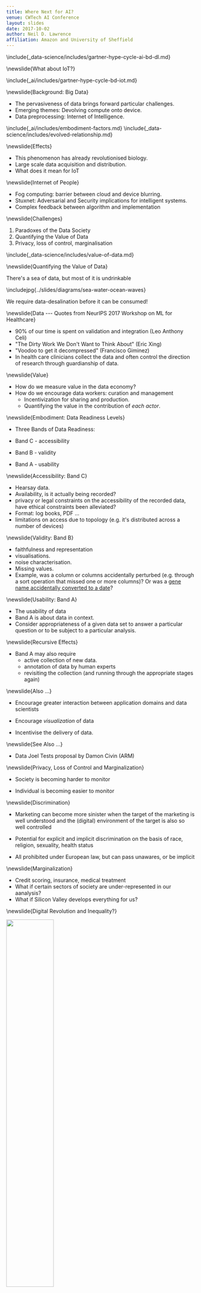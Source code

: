 ```yaml
---
title: Where Next for AI?
venue: CWTech AI Conference
layout: slides
date: 2017-10-02
author: Neil D. Lawrence
affiliation: Amazon and University of Sheffield
---
```


\include{_data-science/includes/gartner-hype-cycle-ai-bd-dl.md}

\newslide{What about IoT?}

\include{_ai/includes/gartner-hype-cycle-bd-iot.md}

\newslide{Background: Big Data}

* The pervasiveness of data brings forward particular challenges.
* Emerging themes: Devolving compute onto device. 
* Data preprocessing: Internet of Intelligence.

\include{_ai/includes/embodiment-factors.md}
\include{_data-science/includes/evolved-relationship.md}



\newslide{Effects}

* This phenomenon has already revolutionised biology.
* Large scale data acquisition and distribution.
* What does it mean for IoT

\newslide{Internet of People}

* Fog computing: barrier between cloud and device blurring.
* Stuxnet: Adversarial and Security implications for intelligent systems.
* Complex feedback between algorithm and implementation
  
\newslide{Challenges}

1. Paradoxes of the Data Society
2. Quantifying the Value of Data
3. Privacy, loss of control, marginalisation

\include{_data-science/includes/value-of-data.md}

\newslide{Quantifying the Value of Data}

There's a sea of data, but most of it is undrinkable

\includejpg{../slides/diagrams/sea-water-ocean-waves}

We require data-desalination before it can be consumed!


\newslide{Data --- Quotes from NeurIPS 2017 Workshop on ML for Healthcare}

* 90% of our time is spent on validation and integration (Leo Anthony Celi)
* "The Dirty Work We Don't Want to Think About" (Eric Xing)
* "Voodoo to get it decompressed" (Francisco Giminez)
* In health care clinicians collect the data and often control the direction of research through guardianship of data.

\newslide{Value}

* How do we measure value in the data economy?
* How do we encourage data workers: curation and management
    * Incentivization for sharing and production.
    * Quantifying the value in the contribution of *each actor*.


\newslide{Embodiment: Data Readiness Levels}

* Three Bands of Data Readiness:

* Band C - accessibility
* Band B - validity
* Band A - usability


\newslide{Accessibility: Band C}

* Hearsay data.
* Availability, is it actually being recorded?
* privacy or legal constraints on the accessibility of the recorded data, have ethical constraints been alleviated?
* Format: log books, PDF ...
* limitations on access due to topology (e.g. it's distributed across a number of devices)

\newslide{Validity: Band B}

*  faithfulness and representation
* visualisations.
* noise characterisation.
* Missing values.
* Example, was a column or columns accidentally perturbed (e.g. through a sort operation that missed one or more columns)? Or was a [gene name accidentally converted to a date](http://bmcbioinformatics.biomedcentral.com/articles/10.1186/1471-2105-5-80)?

\newslide{Usability: Band A}

* The usability of data
* Band A is about data in context.
* Consider appropriateness of a given data set to answer a particular
question or to be subject to a particular analysis.

\newslide{Recursive Effects}

* Band A may also require
    * active collection of new data. 
    * annotation of data by human experts
    * revisiting the collection (and running through the appropriate stages again)

\newslide{Also ...}

* Encourage greater interaction between application domains and data scientists

* Encourage *visualization* of data

* Incentivise the delivery of data.

\newslide{See Also ...}

* Data Joel Tests proposal by Damon Civin (ARM)


\newslide{Privacy, Loss of Control and Marginalization}

* Society is becoming harder to monitor

* Individual is becoming easier to monitor

\newslide{Discrimination}

* Marketing can become more sinister when the target of the marketing is well understood and the (digital) environment of the target is also so well controlled

* Potential for explicit and implicit discrimination on the basis of race, religion, sexuality, health status

* All prohibited under European law, but can pass unawares, or be implicit


\newslide{Marginalization}

* Credit scoring, insurance, medical treatment
* What if certain sectors of society are under-represented in our aanalysis?
* What if Silicon Valley develops everything for us?

\newslide{Digital Revolution and Inequality?}

<img src="../slides/diagrams/woman-tends-house-in-village-of-uganda-africa.jpg" width="50%" style="border:none">

\newslide{Amelioration}

* Work to ensure individual retains control of their own data
* We accept privacy in our real lives, need to accept it in our digital
* Control of persona and ability to project

* Need better technological solutions: trust and algorithms.

\include{../_ai/includes/ml-systems-design.md}

\newslide{Conclusion}

* Data science offers a great deal of promise for personalized health
* There are challenges and pitfalls
* It is incumbent on us to avoid them

**Many solutions rely on education and awareness**

* There are particular challenges around the Internet of Intelligence. 

\thanks

\references

